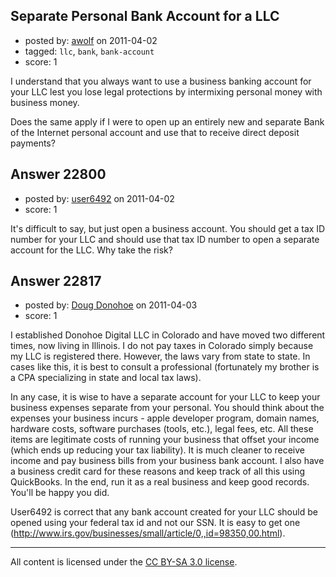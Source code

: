 ## Separate Personal Bank Account for a LLC

- posted by: [awolf](https://stackexchange.com/users/-1/9133-awolf) on 2011-04-02
- tagged: `llc`, `bank`, `bank-account`
- score: 1

I understand that you always want to use a business banking account for your LLC lest you lose legal protections by intermixing personal money with business money.

Does the same apply if I were to open up an entirely new and separate Bank of the Internet personal account and use that to receive direct deposit payments?


## Answer 22800

- posted by: [user6492](https://stackexchange.com/users/-1/6492-user6492) on 2011-04-02
- score: 1

It's difficult to say, but just open a business account.  You should get a tax ID number for your LLC and should use that tax ID number to open a separate account for the LLC.  Why take the risk?


## Answer 22817

- posted by: [Doug Donohoe](https://stackexchange.com/users/-1/8906-doug-donohoe) on 2011-04-03
- score: 1

I established Donohoe Digital LLC in Colorado and have moved two different times, now living in Illinois.  I do not pay taxes in Colorado simply because my LLC is registered there.  However, the laws vary from state to state.  In cases like this, it is best to consult a professional (fortunately my brother is a CPA specializing in state and local tax laws).

In any case, it is wise to have a separate account for your LLC to keep your business expenses separate from your personal.  You should think about the expenses your business incurs - apple developer program, domain names, hardware costs, software purchases (tools, etc.), legal fees, etc.  All these items are legitimate costs of running your business that offset your income (which ends up reducing your tax liability).  It is much cleaner to receive income and pay business bills from your business bank account.  I also have a business credit card for these reasons and keep track of all this using QuickBooks.  In the end, run it as a real business and keep good records.  You'll be happy you did.

User6492 is correct that any bank account created for your LLC should be opened using your federal tax id and not our SSN.  It is easy to get one (http://www.irs.gov/businesses/small/article/0,,id=98350,00.html).



---

All content is licensed under the [CC BY-SA 3.0 license](https://creativecommons.org/licenses/by-sa/3.0/).
